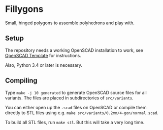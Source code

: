 # Fillygons

Small, hinged polygons to assemble polyhedrons and play with.


## Setup

The repository needs a working OpenSCAD installation to work, see [OpenSCAD Template](https://github.com/Feuermurmel/openscad-template) for instructions.

Also, Python 3.4 or later is necessary.


## Compiling

Type `make -j 10 generated` to generate OpenSCAD source files for all variants. The files are placed in subdirectories of `src/variants`.

You can either open up the `.scad` files on OpenSCAD or compile them directly to STL files using e.g. `make src/variants/0.2mm/4-gon/normal.scad`.

To build all STL files, run `make stl`. But this will take a very long time.
